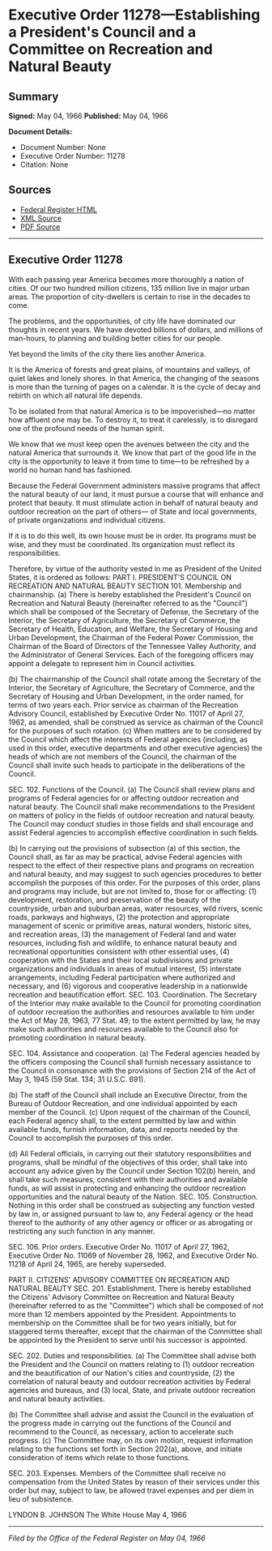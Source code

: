 # Executive Order 11278—Establishing a President's Council and a Committee on Recreation and Natural Beauty

## Summary

**Signed:** May 04, 1966
**Published:** May 04, 1966

**Document Details:**
- Document Number: None
- Executive Order Number: 11278
- Citation: None

## Sources
- [Federal Register HTML](https://www.presidency.ucsb.edu/documents/executive-order-11278-establishing-presidents-council-and-committee-recreation-and-natural)
- [XML Source](None)
- [PDF Source](None)

---

## Executive Order 11278

With each passing year America becomes more thoroughly a nation of cities. Of our two hundred million citizens, 135 million live in major urban areas. The proportion of city-dwellers is certain to rise in the decades to come.

The problems, and the opportunities, of city life have dominated our thoughts in recent years. We have devoted billions of dollars, and millions of man-hours, to planning and building better cities for our people.

Yet beyond the limits of the city there lies another America.

It is the America of forests and great plains, of mountains and valleys, of quiet lakes and lonely shores. In that America, the changing of the seasons is more than the turning of pages on a calendar. It is the cycle of decay and rebirth on which all natural life depends.

To be isolated from that natural America is to be impoverished—no matter how affluent one may be. To destroy it, to treat it carelessly, is to disregard one of the profound needs of the human spirit.

We know that we must keep open the avenues between the city and the natural America that surrounds it. We know that part of the good life in the city is the opportunity to leave it from time to time—to be refreshed by a world no human hand has fashioned.

Because the Federal Government administers massive programs that affect the natural beauty of our land, it must pursue a course that will enhance and protect that beauty. It must stimulate action in behalf of natural beauty and outdoor recreation on the part of others— of State and local governments, of private organizations and individual citizens.

If it is to do this well, its own house must be in order. Its programs must be wise, and they must be coordinated. Its organization must reflect its responsibilities.

Therefore, by virtue of the authority vested in me as President of the United States, it is ordered as follows:
PART I. PRESIDENT'S COUNCIL ON RECREATION AND NATURAL BEAUTY
SECTION 101. Membership and chairmanship. (a) There is hereby established the President's Council on Recreation and Natural Beauty (hereinafter referred to as the "Council") which shall be composed of the Secretary of Defense, the Secretary of the Interior, the Secretary of Agriculture, the Secretary of Commerce, the Secretary of Health, Education, and Welfare, the Secretary of Housing and Urban Development, the Chairman of the Federal Power Commission, the Chairman of the Board of Directors of the Tennessee Valley Authority, and the Administrator of General Services. Each of the foregoing officers may appoint a delegate to represent him in Council activities.

(b) The chairmanship of the Council shall rotate among the Secretary of the Interior, the Secretary of Agriculture, the Secretary of Commerce, and the Secretary of Housing and Urban Development, in the order named, for terms of two years each. Prior service as chairman of the Recreation Advisory Council, established by Executive Order No. 11017 of April 27, 1962, as amended, shall be construed as service as chairman of the Council for the purposes of such rotation.
(c) When matters are to be considered by the Council which affect the interests of Federal agencies (including, as used in this order, executive departments and other executive agencies) the heads of which are not members of the Council, the chairman of the Council shall invite such heads to participate in the deliberations of the Council.

SEC. 102. Functions of the Council. (a) The Council shall review plans and programs of Federal agencies for or affecting outdoor recreation and natural beauty. The Council shall make recommendations to the President on matters of policy in the fields of outdoor recreation and natural beauty. The Council may conduct studies in those fields and shall encourage and assist Federal agencies to accomplish effective coordination in such fields.

(b) In carrying out the provisions of subsection (a) of this section, the Council shall, as far as may be practical, advise Federal agencies with respect to the effect of their respective plans and programs on recreation and natural beauty, and may suggest to such agencies procedures to better accomplish the purposes of this order. For the purposes of this order, plans and programs may include, but are not limited to, those for or affecting: (1) development, restoration, and preservation of the beauty of the countryside, urban and suburban areas, water resources, wild rivers, scenic roads, parkways and highways, (2) the protection and appropriate management of scenic or primitive areas, natural wonders, historic sites, and recreation areas, (3) the management of Federal land and water resources, including fish and wildlife, to enhance natural beauty and recreational opportunities consistent with other essential uses, (4) cooperation with the States and their local subdivisions and private organizations and individuals in areas of mutual interest, (5) interstate arrangements, including Federal participation where authorized and necessary, and (6) vigorous and cooperative leadership in a nationwide recreation and beautification effort.
SEC. 103. Coordination. The Secretary of the Interior may make available to the Council for promoting coordination of outdoor recreation the authorities and resources available to him under the Act of May 28, 1963, 77 Stat. 49; to the extent permitted by law, he may make such authorities and resources available to the Council also for promoting coordination in natural beauty.

SEC. 104. Assistance and cooperation. (a) The Federal agencies headed by the officers composing the Council shall furnish necessary assistance to the Council in consonance with the provisions of Section 214 of the Act of May 3, 1945 (59 Stat. 134; 31 U.S.C. 691).

(b) The staff of the Council shall include an Executive Director, from the Bureau of Outdoor Recreation, and one individual appointed by each member of the Council.
(c) Upon request of the chairman of the Council, each Federal agency shall, to the extent permitted by law and within available funds, furnish information, data, and reports needed by the Council to accomplish the purposes of this order.

(d) All Federal officials, in carrying out their statutory responsibilities and programs, shall be mindful of the objectives of this order, shall take into account any advice given by the Council under Section 102(b) herein, and shall take such measures, consistent with their authorities and available funds, as will assist in protecting and enhancing the outdoor recreation opportunities and the natural beauty of the Nation.
SEC. 105. Construction. Nothing in this order shall be construed as subjecting any function vested by law in, or assigned pursuant to law to, any Federal agency or the head thereof to the authority of any other agency or officer or as abrogating or restricting any such function in any manner.

SEC. 106. Prior orders. Executive Order No. 11017 of April 27, 1962, Executive Order No. 11069 of November 28, 1962, and Executive Order No. 11218 of April 24, 1965, are hereby superseded.

PART II. CITIZENS' ADVISORY COMMITTEE ON RECREATION AND NATURAL BEAUTY
SEC. 201. Establishment. There is hereby established the Citizens' Advisory Committee on Recreation and Natural Beauty (hereinafter referred to as the "Committee") which shall be composed of not more than 12 members appointed by the President. Appointments to membership on the Committee shall be for two years initially, but for staggered terms thereafter, except that the chairman of the Committee shall be appointed by the President to serve until his successor is appointed.

SEC. 202. Duties and responsibilities. (a) The Committee shall advise both the President and the Council on matters relating to (1) outdoor recreation and the beautification of our Nation's cities and countryside, (2) the correlation of natural beauty and outdoor recreation activities by Federal agencies and bureaus, and (3) local, State, and private outdoor recreation and natural beauty activities.

(b) The Committee shall advise and assist the Council in the evaluation of the progress made in carrying out the functions of the Council and recommend to the Council, as necessary, action to accelerate such progress.
(c) The Committee may, on its own motion, request information relating to the functions set forth in Section 202(a), above, and initiate consideration of items which relate to those functions.

SEC. 203. Expenses. Members of the Committee shall receive no compensation from the United States by reason of their services under this order but may, subject to law, be allowed travel expenses and per diem in lieu of subsistence.

LYNDON B. JOHNSON
The White House
May 4, 1966

---

*Filed by the Office of the Federal Register on May 04, 1966*
